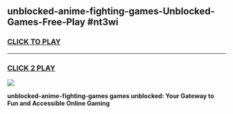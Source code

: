 
## unblocked-anime-fighting-games-Unblocked-Games-Free-Play #nt3wi
<h3>
<a href="https://us.freeplayer.one?title=unblocked-anime-fighting-games&ref=9M">CLICK TO PLAY</a></h3>
<hr>

<h3>
<a href="https://us.freeplayer.one?title=unblocked-anime-fighting-games&ref=9M">CLICK 2 PLAY</a>
  
</h3>

<a href="https://us.freeplayer.one?title=unblocked-anime-fighting-games&ref=9M"><img src="https://clearcache.store/games.png"></a>


**unblocked-anime-fighting-games games unblocked: Your Gateway to Fun and Accessible Online Gaming**
